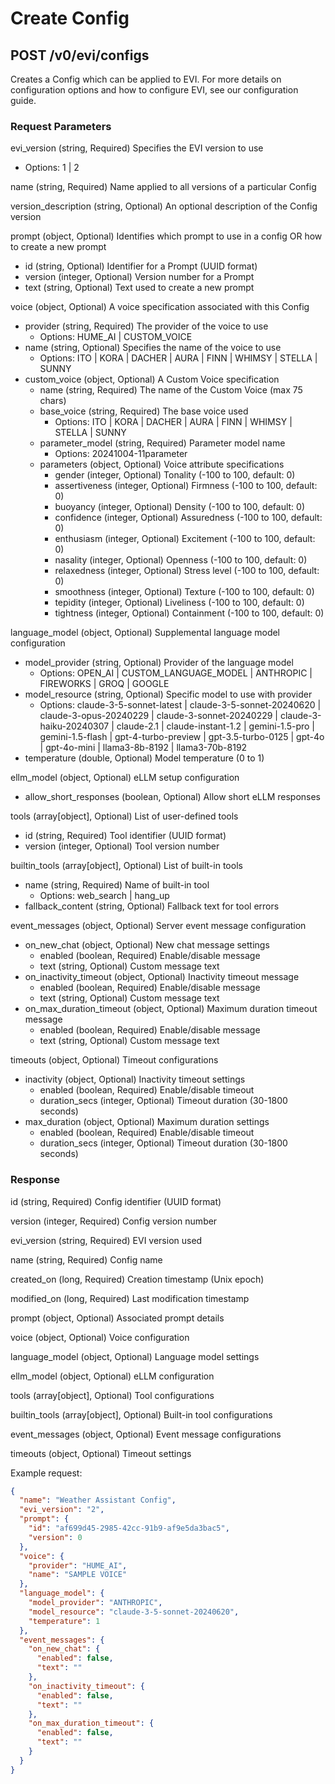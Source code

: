 # Create Config

## POST /v0/evi/configs

Creates a Config which can be applied to EVI. For more details on configuration options and how to configure EVI, see our configuration guide.

### Request Parameters

evi_version (string, Required) Specifies the EVI version to use
  * Options: 1 | 2

name (string, Required) Name applied to all versions of a particular Config

version_description (string, Optional) An optional description of the Config version

prompt (object, Optional) Identifies which prompt to use in a config OR how to create a new prompt 
  * id (string, Optional) Identifier for a Prompt (UUID format)
  * version (integer, Optional) Version number for a Prompt
  * text (string, Optional) Text used to create a new prompt

voice (object, Optional) A voice specification associated with this Config
  * provider (string, Required) The provider of the voice to use
    * Options: HUME_AI | CUSTOM_VOICE
  * name (string, Optional) Specifies the name of the voice to use
    * Options: ITO | KORA | DACHER | AURA | FINN | WHIMSY | STELLA | SUNNY
  * custom_voice (object, Optional) A Custom Voice specification
    * name (string, Required) The name of the Custom Voice (max 75 chars)
    * base_voice (string, Required) The base voice used
      * Options: ITO | KORA | DACHER | AURA | FINN | WHIMSY | STELLA | SUNNY
    * parameter_model (string, Required) Parameter model name
      * Options: 20241004-11parameter
    * parameters (object, Optional) Voice attribute specifications
      * gender (integer, Optional) Tonality (-100 to 100, default: 0)
      * assertiveness (integer, Optional) Firmness (-100 to 100, default: 0)
      * buoyancy (integer, Optional) Density (-100 to 100, default: 0)
      * confidence (integer, Optional) Assuredness (-100 to 100, default: 0)
      * enthusiasm (integer, Optional) Excitement (-100 to 100, default: 0)
      * nasality (integer, Optional) Openness (-100 to 100, default: 0)
      * relaxedness (integer, Optional) Stress level (-100 to 100, default: 0)
      * smoothness (integer, Optional) Texture (-100 to 100, default: 0)
      * tepidity (integer, Optional) Liveliness (-100 to 100, default: 0)
      * tightness (integer, Optional) Containment (-100 to 100, default: 0)

language_model (object, Optional) Supplemental language model configuration
  * model_provider (string, Optional) Provider of the language model
    * Options: OPEN_AI | CUSTOM_LANGUAGE_MODEL | ANTHROPIC | FIREWORKS | GROQ | GOOGLE
  * model_resource (string, Optional) Specific model to use with provider
    * Options: claude-3-5-sonnet-latest | claude-3-5-sonnet-20240620 | claude-3-opus-20240229 | claude-3-sonnet-20240229 | claude-3-haiku-20240307 | claude-2.1 | claude-instant-1.2 | gemini-1.5-pro | gemini-1.5-flash | gpt-4-turbo-preview | gpt-3.5-turbo-0125 | gpt-4o | gpt-4o-mini | llama3-8b-8192 | llama3-70b-8192
  * temperature (double, Optional) Model temperature (0 to 1)

ellm_model (object, Optional) eLLM setup configuration
  * allow_short_responses (boolean, Optional) Allow short eLLM responses

tools (array[object], Optional) List of user-defined tools
  * id (string, Required) Tool identifier (UUID format)
  * version (integer, Optional) Tool version number

builtin_tools (array[object], Optional) List of built-in tools
  * name (string, Required) Name of built-in tool
    * Options: web_search | hang_up
  * fallback_content (string, Optional) Fallback text for tool errors

event_messages (object, Optional) Server event message configuration
  * on_new_chat (object, Optional) New chat message settings
    * enabled (boolean, Required) Enable/disable message
    * text (string, Optional) Custom message text
  * on_inactivity_timeout (object, Optional) Inactivity timeout message
    * enabled (boolean, Required) Enable/disable message
    * text (string, Optional) Custom message text
  * on_max_duration_timeout (object, Optional) Maximum duration timeout message
    * enabled (boolean, Required) Enable/disable message
    * text (string, Optional) Custom message text

timeouts (object, Optional) Timeout configurations
  * inactivity (object, Optional) Inactivity timeout settings
    * enabled (boolean, Required) Enable/disable timeout
    * duration_secs (integer, Optional) Timeout duration (30-1800 seconds)
  * max_duration (object, Optional) Maximum duration settings
    * enabled (boolean, Required) Enable/disable timeout
    * duration_secs (integer, Optional) Timeout duration (30-1800 seconds)

### Response

id (string, Required) Config identifier (UUID format)

version (integer, Required) Config version number

evi_version (string, Required) EVI version used

name (string, Required) Config name

created_on (long, Required) Creation timestamp (Unix epoch)

modified_on (long, Required) Last modification timestamp

prompt (object, Optional) Associated prompt details

voice (object, Optional) Voice configuration

language_model (object, Optional) Language model settings

ellm_model (object, Optional) eLLM configuration

tools (array[object], Optional) Tool configurations

builtin_tools (array[object], Optional) Built-in tool configurations

event_messages (object, Optional) Event message configurations

timeouts (object, Optional) Timeout settings

Example request:

```json
{
  "name": "Weather Assistant Config",
  "evi_version": "2",
  "prompt": {
    "id": "af699d45-2985-42cc-91b9-af9e5da3bac5",
    "version": 0
  },
  "voice": {
    "provider": "HUME_AI",
    "name": "SAMPLE VOICE"
  },
  "language_model": {
    "model_provider": "ANTHROPIC",
    "model_resource": "claude-3-5-sonnet-20240620",
    "temperature": 1
  },
  "event_messages": {
    "on_new_chat": {
      "enabled": false,
      "text": ""
    },
    "on_inactivity_timeout": {
      "enabled": false,
      "text": ""
    },
    "on_max_duration_timeout": {
      "enabled": false,
      "text": ""
    }
  }
}
```